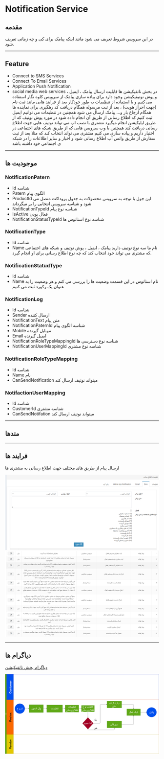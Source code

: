 # Notification Service

## مقدمه

در این سرویس شروط تعریف می شود مانند اینکه پیامک برای کی و چه زمانی تعریف شود.

---

## Feature

- Connect to SMS Services
- Connect To Email Services
- Application Push Notification
- social media web services
در بخش ناتفیکیشن ها قابلیت ارسال پیامک ، ایمیل ، و پوش نوتیفیکیشن وجود دارد
برای پیاده سازی پیامک از سرویس کاوه نگار استفاده می کنیم و با استفاده از تنظیمات به طور خودکار بعد از فرایند هایی مانند ثبت نام (جهت احراز هویت) ، بعد از ثبت مرسوله همگام دریافت کد رهگیری برای نماینده ها همگام ارجاع بار و... پیامک ارسال می شود
همچنین در تنظیمات می توانیم ایمیل ثبت کنیم که اطلاع رسانی از طریق آن انجام  داده شود
در مورد پوش نوتیف که از طریق اپلیکیشن انجام میگیرد مشتری با نصب اپ می تواند نوتیف هایی جهت اطلاع رسانی دریافت کند 
همچنین با وب سرویس هایی که از طریق شبکه های اجتماعی در اختیار داریم و پیاده سازی می کنیم مشتری می تواند انتخاب کند که مثلا بعد از ثبت سفارش از طریق واتس آپ اطلاع رسانی شود و اخبار و سایر اطلاعات را در شبکه ی اجتماعی خود داشته باشد



---

## موجودیت ها

### NotificationPatern

- Id
  شناسه
- Patern
  الگوی پیام
- ProductId
  این جول با توجه به سرویس محصولات به جدول پروداکت متصل می شود و شناسه سرویس انتخابی را بر میگرداند
- NotificationTypeId
  شناسه نوع پیام
- IsActive
  فعال بودن
- NotificationStatusTypeId
  شناسه نوع استاتوس ها

### NotificationType

- Id
  شناسه
- Name
  نام
  ما سه نوع نوتیف دارید پیامک ، ایمیل ، پوش نوتیف و شبکه های اجتماعی
  که مشتری می تواند خود انتخاب کند که چه نوع اطلاع رسانی برای او انجام گیرد.

### NotificationStatudType

- Id
  شناسه
- Name
  نام استاتوس
  در این قسمت وضعیت ها را بررسی می کنم و هر وضعیت را به عنوان یک رکورد ثبت می کنیم

### NotificationLog

- Id
 شناسه
- Sender
  ارسال کننده
- NotificationText
  متن پیام
- NotificationPaternId
  شناسه الگوی پیام 
- Mobile
  موبایل گیرنده
- Email
  ایمیل گیرنده
- NotificationRoleTypeMappingId
  شناسه نوع دسترسی ها
- NotificationUserMappingId
  شناسه نوع مشتری

### NotificationRoleTypeMapping

- Id
  شناسه
- Name
  نام
- CanSendNotification
  میتواند نوتیف ارسال کند

### NotifactionUserMapping

- Id
  شناسه
- CustomerId
  شناسه مشتری
- CanSendNotifation
  میتواند نوتیف ارسال کند

---

## متدها

---

## فرایند ها

ارسال پیام از طریق های مختلف جهت اطلاع رسانی به مشتری ها

![تنظیمات اطلاع رسانی](imgs/sms.png)
![تنظیمات اطلاع رسانی](imgs/sms2.png)

---

## دیاگرام ها

[دیاگرام بخش ناتفیکیشن](Diagram/Diagram-popup.drawio)

![دیاگرام پاپ آپ](imgs/Diagram-popup.png)
